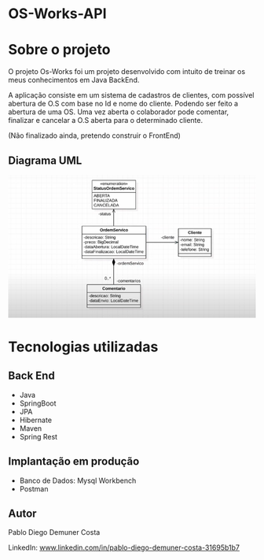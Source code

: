 # OS-Works-API

# Sobre o projeto

O projeto Os-Works foi um projeto desenvolvido com intuito de treinar os meus conhecimentos em Java BackEnd.

A aplicação consiste em um sistema de cadastros de clientes, com possível abertura de O.S com base no Id e nome do cliente. Podendo ser feito a abertura de uma OS.
Uma vez aberta o colaborador pode comentar, finalizar e cancelar a O.S aberta para o determinado cliente.

(Não finalizado ainda, pretendo construir o FrontEnd)

## Diagrama UML

![modelo Conceitual](https://github.com/PabloDemuner/OS-Works-API/blob/main/Modelo-Conceitual_%20Os-Works.png)

# Tecnologias utilizadas

## Back End

- Java
- SpringBoot
- JPA
- Hibernate
- Maven
- Spring Rest

## Implantação em produção

- Banco de Dados: Mysql Workbench
- Postman

## Autor

Pablo Diego Demuner Costa

LinkedIn: www.linkedin.com/in/pablo-diego-demuner-costa-31695b1b7
